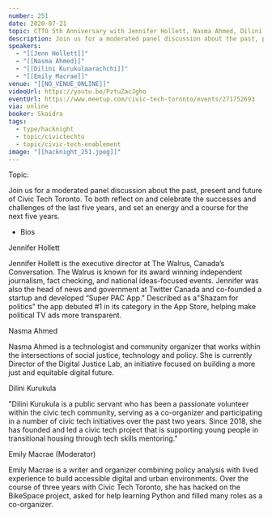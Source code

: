 ```yaml
---
number: 251
date: 2020-07-21
topic: CTTO 5th Anniversary with Jennifer Hollett, Nasma Ahmed, Dilini Kurukula & Emily Macrae
description: Join us for a moderated panel discussion about the past, present and future of Civic Tech Toronto. To both reflect on and celebrate the successes and challenges of the last five years, and set an energy and a course for the next five years.
speakers:
  - "[[Jenn Hollett]]"
  - "[[Nasma Ahmed]]"
  - "[[Dilini Kurukulaarachchi]]"
  - "[[Emily Macrae]]"
venue: "[[NO_VENUE_ONLINE]]"
videoUrl: https://youtu.be/PztuZacJgho
eventUrl: https://www.meetup.com/civic-tech-toronto/events/271752693
via: online
booker: Skaidra
tags:
  - type/hacknight
  - topic/civictechto
  - topic/civic-tech-enablement
image: "[[hacknight_251.jpeg]]"
---
```


Topic:

Join us for a moderated panel discussion about the past, present and future of Civic Tech Toronto. To both reflect on and celebrate the successes and challenges of the last five years, and set an energy and a course for the next five years.

+ Bios

Jennifer Hollett

Jennifer Hollett is the executive director at The Walrus, Canada’s Conversation. The Walrus is known for its award winning independent journalism, fact checking, and national ideas-focused events. Jennifer was also the head of news and government at Twitter Canada and co-founded a startup and developed “Super PAC App." Described as a"Shazam for politics" the app debuted #1 in its category in the App Store, helping make political TV ads more transparent.

Nasma Ahmed

Nasma Ahmed is a technologist and community organizer that works within the intersections of social justice, technology and policy. She is currently Director of the Digital Justice Lab, an initiative focused on building a more just and equitable digital future.

Dilini Kurukula

"Dilini Kurukula is a public servant who has been a passionate volunteer within the civic tech community, serving as a co-organizer and participating in a number of civic tech initiatives over the past two years. Since 2018, she has founded and led a civic tech project that is supporting young people in transitional housing through tech skills mentoring."

Emily Macrae (Moderator)

Emily Macrae is a writer and organizer combining policy analysis with lived experience to build accessible digital and urban environments. Over the course of three years with Civic Tech Toronto, she has hacked on the BikeSpace project, asked for help learning Python and filled many roles as a co-organizer.

